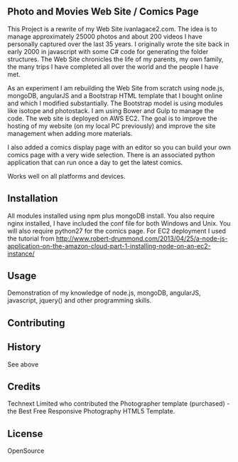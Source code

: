 
## Photo and Movies Web Site / Comics Page

This Project is a rewrite of my Web Site ivanlagace2.com.  The idea is to manage approximately 25000 photos and about 200 videos I have personally captured over the last 35 years.  I originally wrote the site back in early 2000 in javascript with some C# code for generating the folder structures.  The Web Site chronicles the life of my parents, my own family, the many trips I have completed all over the world and the people I have met.

As an experiment I am rebuilding the Web Site from scratch using node.js, mongoDB, angularJS and a Bootstrap HTML template that I bought online and which I modified substantially.  The Bootstrap model is using modules like isotope and photostack.  I am using Bower and Gulp to manage the code.  The web site is deployed on AWS EC2.  The goal is to improve the hosting of my website (on my local PC previously) and improve the site management when adding more materials.

I also added a comics display page with an editor so you can build your own comics page with a very wide selection.  There is an associated python application that can run once a day to get the latest comics.

Works well on all platforms and devices.

## Installation

All modules installed using npm plus mongoDB install.  You also require nginx installed, I have included the conf file for both Windows and Unix.  You will also require python27 for the comics page. For EC2 deployment I used the tutorial from http://www.robert-drummond.com/2013/04/25/a-node-js-application-on-the-amazon-cloud-part-1-installing-node-on-an-ec2-instance/

## Usage

Demonstration of my knowledge of node.js, mongoDB, angularJS, javascript, jquery() and other programming skills.

## Contributing

## History

See above

## Credits

Technext Limited who contributed the Photographer template (purchased) - the Best Free Responsive Photography HTML5 Template.

## License

OpenSource
